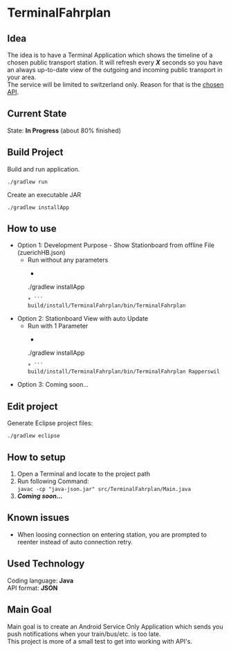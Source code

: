 # TerminalFahrplan
## Idea
The idea is to have a Terminal Application which shows the timeline of a chosen public transport station. It will refresh every ***X*** seconds so you have an always up-to-date view of the outgoing and incoming public transport in your area.  
The service will be limited to switzerland only. Reason for that is the [chosen API](http://transport.opendata.ch "Swiss public transport API").
## Current State
State: **In Progress** (about 80% finished)
## Build Project

Build and run application.

```
./gradlew run
```

Create an executable JAR

```
./gradlew installApp
```
## How to use
* Option 1: Development Purpose - Show Stationboard from offline File (zuerichHB.json)
	* Run without any parameters  
		* ```
		./gradlew installApp
		```	
		* ```
		build/install/TerminalFahrplan/bin/TerminalFahrplan
		```	
* Option 2: Stationboard View with auto Update
	* Run with 1 Parameter
		* ```
		./gradlew installApp
		```	
		* ```
		build/install/TerminalFahrplan/bin/TerminalFahrplan Rapperswil
		```	
* Option 3: Coming soon...
		
## Edit project

Generate Eclipse project files:

```
./gradlew eclipse
```

## How to setup
1. Open a Terminal and locate to the project path
2. Run following Command:  
`javac -cp "java-json.jar" src/TerminalFahrplan/Main.java`
3. ***Coming soon...***

## Known issues
- When loosing connection on entering station, you are prompted to reenter instead of auto connection retry.

## Used Technology
Coding language: **Java**  
API format:	**JSON**
## Main Goal
Main goal is to create an Android Service Only Application which sends you push notifications when your train/bus/etc. is too late.  
This project is more of a small test to get into working with API's.



